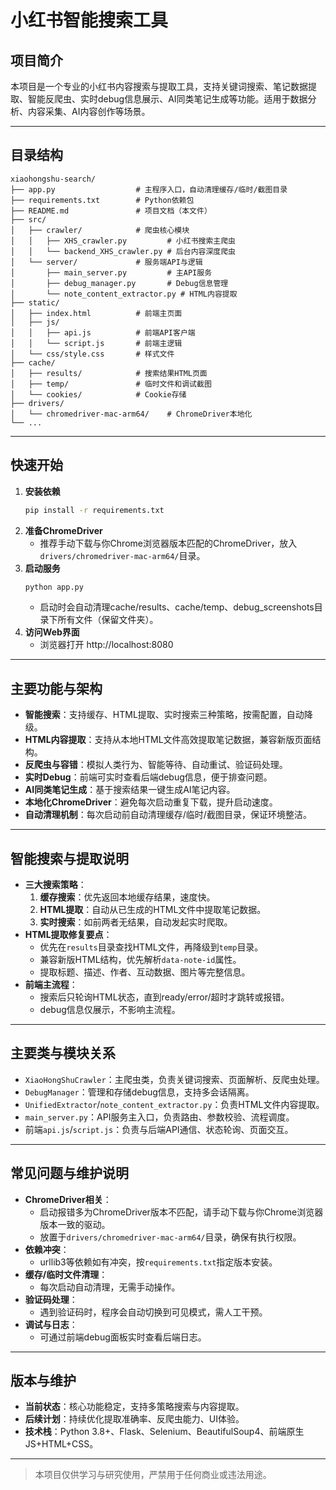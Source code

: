 # 小红书智能搜索工具

## 项目简介

本项目是一个专业的小红书内容搜索与提取工具，支持关键词搜索、笔记数据提取、智能反爬虫、实时debug信息展示、AI同类笔记生成等功能。适用于数据分析、内容采集、AI内容创作等场景。

---

## 目录结构

```
xiaohongshu-search/
├── app.py                  # 主程序入口，自动清理缓存/临时/截图目录
├── requirements.txt        # Python依赖包
├── README.md               # 项目文档（本文件）
├── src/
│   ├── crawler/            # 爬虫核心模块
│   │   ├── XHS_crawler.py         # 小红书搜索主爬虫
│   │   └── backend_XHS_crawler.py # 后台内容深度爬虫
│   └── server/             # 服务端API与逻辑
│       ├── main_server.py         # 主API服务
│       ├── debug_manager.py       # Debug信息管理
│       └── note_content_extractor.py # HTML内容提取
├── static/
│   ├── index.html          # 前端主页面
│   ├── js/
│   │   ├── api.js          # 前端API客户端
│   │   └── script.js       # 前端主逻辑
│   └── css/style.css       # 样式文件
├── cache/
│   ├── results/            # 搜索结果HTML页面
│   ├── temp/               # 临时文件和调试截图
│   └── cookies/            # Cookie存储
├── drivers/
│   └── chromedriver-mac-arm64/    # ChromeDriver本地化
└── ...
```

---

## 快速开始

1. **安装依赖**
   ```bash
   pip install -r requirements.txt
   ```
2. **准备ChromeDriver**
   - 推荐手动下载与你Chrome浏览器版本匹配的ChromeDriver，放入`drivers/chromedriver-mac-arm64/`目录。
3. **启动服务**
   ```bash
   python app.py
   ```
   - 启动时会自动清理cache/results、cache/temp、debug_screenshots目录下所有文件（保留文件夹）。
4. **访问Web界面**
   - 浏览器打开 http://localhost:8080

---

## 主要功能与架构

- **智能搜索**：支持缓存、HTML提取、实时搜索三种策略，按需配置，自动降级。
- **HTML内容提取**：支持从本地HTML文件高效提取笔记数据，兼容新版页面结构。
- **反爬虫与容错**：模拟人类行为、智能等待、自动重试、验证码处理。
- **实时Debug**：前端可实时查看后端debug信息，便于排查问题。
- **AI同类笔记生成**：基于搜索结果一键生成AI笔记内容。
- **本地化ChromeDriver**：避免每次启动重复下载，提升启动速度。
- **自动清理机制**：每次启动前自动清理缓存/临时/截图目录，保证环境整洁。

---

## 智能搜索与提取说明

- **三大搜索策略**：
  1. **缓存搜索**：优先返回本地缓存结果，速度快。
  2. **HTML提取**：自动从已生成的HTML文件中提取笔记数据。
  3. **实时搜索**：如前两者无结果，自动发起实时爬取。
- **HTML提取修复要点**：
  - 优先在`results`目录查找HTML文件，再降级到`temp`目录。
  - 兼容新版HTML结构，优先解析`data-note-id`属性。
  - 提取标题、描述、作者、互动数据、图片等完整信息。
- **前端主流程**：
  - 搜索后只轮询HTML状态，直到ready/error/超时才跳转或报错。
  - debug信息仅展示，不影响主流程。

---

## 主要类与模块关系

- `XiaoHongShuCrawler`：主爬虫类，负责关键词搜索、页面解析、反爬虫处理。
- `DebugManager`：管理和存储debug信息，支持多会话隔离。
- `UnifiedExtractor`/`note_content_extractor.py`：负责HTML文件内容提取。
- `main_server.py`：API服务主入口，负责路由、参数校验、流程调度。
- 前端`api.js`/`script.js`：负责与后端API通信、状态轮询、页面交互。

---

## 常见问题与维护说明

- **ChromeDriver相关**：
  - 启动报错多为ChromeDriver版本不匹配，请手动下载与你Chrome浏览器版本一致的驱动。
  - 放置于`drivers/chromedriver-mac-arm64/`目录，确保有执行权限。
- **依赖冲突**：
  - urllib3等依赖如有冲突，按`requirements.txt`指定版本安装。
- **缓存/临时文件清理**：
  - 每次启动自动清理，无需手动操作。
- **验证码处理**：
  - 遇到验证码时，程序会自动切换到可见模式，需人工干预。
- **调试与日志**：
  - 可通过前端debug面板实时查看后端日志。

---

## 版本与维护

- **当前状态**：核心功能稳定，支持多策略搜索与内容提取。
- **后续计划**：持续优化提取准确率、反爬虫能力、UI体验。
- **技术栈**：Python 3.8+、Flask、Selenium、BeautifulSoup4、前端原生JS+HTML+CSS。

---

> 本项目仅供学习与研究使用，严禁用于任何商业或违法用途。 